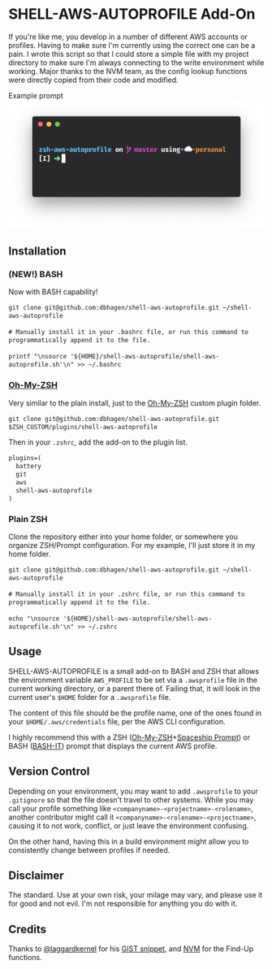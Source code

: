 # SHELL-AWS-AUTOPROFILE Add-On
If you're like me, you develop in a number of different AWS accounts or profiles. Having to make sure I'm currently using the correct one can be a pain. I wrote this script so that I could store a simple file with my project directory to make sure I'm always connecting to the write environment while working. Major thanks to the NVM team, as the config lookup functions were directly copied from their code and modified.

Example prompt
![Example Prompt](https://raw.githubusercontent.com/dbhagen/shell-aws-autoprofile/master/example.png)

## Installation
### (NEW!) BASH
Now with BASH capability!
```
git clone git@github.com:dbhagen/shell-aws-autoprofile.git ~/shell-aws-autoprofile

# Manually install it in your .bashrc file, or run this command to programmatically append it to the file.

printf "\nsource '${HOME}/shell-aws-autoprofile/shell-aws-autoprofile.sh'\n" >> ~/.bashrc
```

### [Oh-My-ZSH](https://github.com/robbyrussell/oh-my-zsh)
Very similar to the plain install, just to the [Oh-My-ZSH](https://github.com/robbyrussell/oh-my-zsh) custom plugin folder.
```
git clone git@github.com:dbhagen/shell-aws-autoprofile.git $ZSH_CUSTOM/plugins/shell-aws-autoprofile
```

Then in your `.zshrc`, add the add-on to the plugin list.
```
plugins=(
  battery
  git
  aws
  shell-aws-autoprofile
)
```

### Plain ZSH
Clone the repository either into your home folder, or somewhere you organize ZSH/Prompt configuration. For my example, I'll just store it in my home folder.

```
git clone git@github.com:dbhagen/shell-aws-autoprofile.git ~/shell-aws-autoprofile

# Manually install it in your .zshrc file, or run this command to programmatically append it to the file.

echo "\nsource '${HOME}/shell-aws-autoprofile/shell-aws-autoprofile.sh'\n" >> ~/.zshrc
```

## Usage
SHELL-AWS-AUTOPROFILE is a small add-on to BASH and ZSH that allows the environment variable `AWS_PROFILE` to be set via a `.awsprofile` file in the current working directory, or a parent there of. Failing that, it will look in the current user's `$HOME` folder for a `.awsprofile` file.

The content of this file should be the profile name, one of the ones found in your `$HOME/.aws/credentials` file, per the AWS CLI configuration.

I highly recommend this with a ZSH ([Oh-My-ZSH](https://github.com/robbyrussell/oh-my-zsh)+[Spaceship Prompt](https://github.com/denysdovhan/spaceship-prompt)) or BASH ([BASH-IT](https://github.com/Bash-it/bash-it)) prompt that displays the current AWS profile.

## Version Control

Depending on your environment, you may want to add `.awsprofile` to your `.gitignore` so that the file doesn't travel to other systems. While you may call your profile something like `<companyname>-<projectname>-<rolename>`, another contributor might call it `<companyname>-<rolename>-<projectname>`, causing it to not work, conflict, or just leave the environment confusing.

On the other hand, having this in a build environment might allow you to consistently change between profiles if needed.

## Disclaimer
The standard. Use at your own risk, your milage may vary, and please use it for good and not evil. I'm not responsible for anything you do with it.

## Credits
Thanks to [@laggardkernel](https://github.com/laggardkernel) for his [GIST snippet](https://gist.github.com/laggardkernel/6cb4e1664574212b125fbfd115fe90a4), and [NVM](https://github.com/nvm-sh/nvm) for the Find-Up functions.
